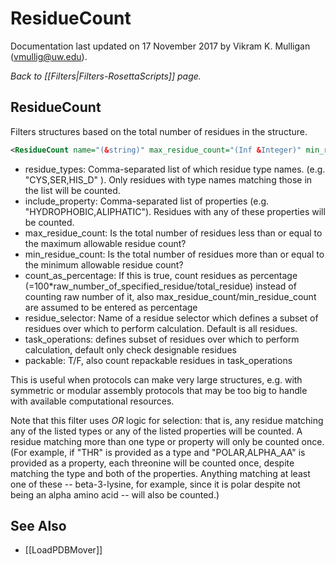 # ResidueCount

Documentation last updated on 17 November 2017 by Vikram K. Mulligan (vmullig@uw.edu).

*Back to [[Filters|Filters-RosettaScripts]] page.*
## ResidueCount

Filters structures based on the total number of residues in the structure.

```xml
<ResidueCount name="(&string)" max_residue_count="(Inf &Integer)" min_residue_count="(0 &Integer)" residue_types="('' &string)" count_as_percentage="(0 &Bool)" residue_selector="selector" />
```

-   residue\_types: Comma-separated list of which residue type names. (e.g. "CYS,SER,HIS\_D" ). Only residues with type names matching those in the list will be counted.
-   include\_property:  Comma-separated list of properties (e.g. "HYDROPHOBIC,ALIPHATIC").  Residues with any of these properties will be counted.
-   max\_residue\_count: Is the total number of residues less than or equal to the maximum allowable residue count?
-   min\_residue\_count: Is the total number of residues more than or equal to the minimum allowable residue count?
-   count\_as\_percentage: If this is true, count residues as percentage (=100\*raw_number_of_specified_residue/total_residue) instead of counting raw number of it, also  max_residue_count/min_residue_count are assumed to be entered as percentage
-   residue_selector: Name of a residue selector which defines a subset of residues over which to perform calculation. Default is all residues.
-   task_operations: defines subset of residues over which to perform calculation, default only check designable residues
-   packable: T/F, also count repackable residues in task_operations

This is useful when protocols can make very large structures, e.g. with symmetric or modular assembly protocols that may be too big to handle with available computational resources.

Note that this filter uses _OR_ logic for selection: that is, any residue matching any of the listed types or any of the listed properties will be counted.  A residue matching more than one type or property will only be counted once.  (For example, if "THR" is provided as a type and "POLAR,ALPHA_AA" is provided as a property, each threonine will be counted once, despite matching the type and both of the properties.  Anything matching at least one of these -- beta-3-lysine, for example, since it is polar despite not being an alpha amino acid -- will also be counted.)

## See Also

* [[LoadPDBMover]]
